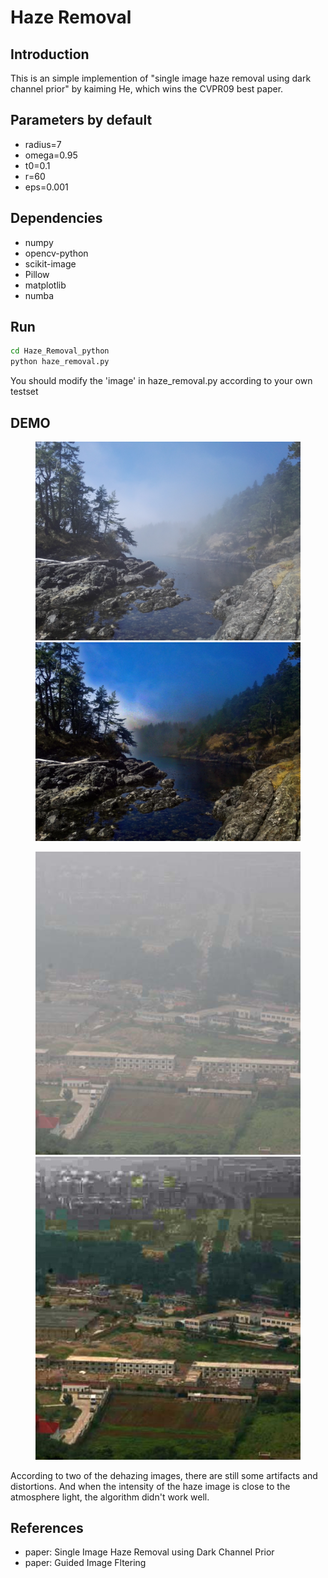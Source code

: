 # Haze Removal

## Introduction

This is an simple implemention of "single image haze removal using dark channel prior" by kaiming He, which wins the CVPR09 best paper.

## Parameters by default
- radius=7
- omega=0.95
- t0=0.1
- r=60
- eps=0.001

## Dependencies

- numpy
- opencv-python
- scikit-image
- Pillow
- matplotlib
- numba

## Run

```bash or zsh
cd Haze_Removal_python
python haze_removal.py 
```
You should modify the 'image' in haze_removal.py according to your own testset

## DEMO

<figure class="half">
    <img src="IEI2019/H52.jpg">
    <img src="results/test20.jpg">
</figure>

<figure class="half">
    <img src="IEI2019/H22.png">
    <img src="results/test17.jpg">
</figure>

According to two of the dehazing images, there are still some artifacts and distortions. And when the intensity of the haze image is close to the atmosphere light, the algorithm didn't work well.

## References
   
- paper: Single Image Haze Removal using Dark Channel Prior
- paper: Guided Image Fltering
